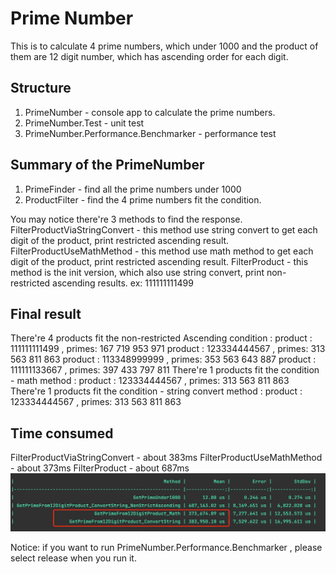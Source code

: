 # Prime Number

This is to calculate 4 prime numbers, which under 1000 and the product of them are 12 digit number, 
which has ascending order for each digit.

## Structure
1. PrimeNumber - console app to calculate the prime numbers.
2. PrimeNumber.Test - unit test
3. PrimeNumber.Performance.Benchmarker - performance test

## Summary of the PrimeNumber
1. PrimeFinder - find all the prime numbers under 1000
2. ProductFilter - find the 4 prime numbers fit the condition.

You may notice there're 3 methods to find the response.
FilterProductViaStringConvert - this method use string convert to get each digit of the product, print restricted ascending result.
FilterProductUseMathMethod - this method use math method to get each digit of the product, print restricted ascending result.
FilterProduct - this method is the init version, which also use string convert, print non-restricted ascending results. ex: 111111111499

## Final result
There're 4 products fit the non-restricted Ascending condition :
product : 111111111499 , primes: 167 719 953 971
product : 123334444567 , primes: 313 563 811 863
product : 113348999999 , primes: 353 563 643 887
product : 111111133667 , primes: 397 433 797 811
There're 1 products fit the condition - math method :
product : 123334444567 , primes: 313 563 811 863
There're 1 products fit the condition - string convert method :
product : 123334444567 , primes: 313 563 811 863 

## Time consumed
FilterProductViaStringConvert - about 383ms
FilterProductUseMathMethod - about 373ms
FilterProduct - about 687ms
![img.png](img.png)

Notice: if you want to run PrimeNumber.Performance.Benchmarker , please select release when you run it.